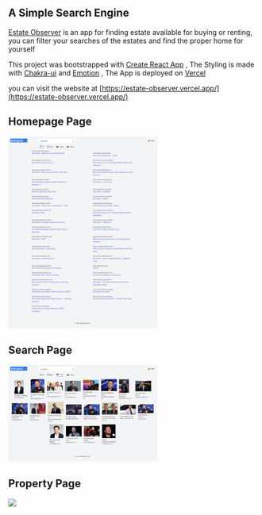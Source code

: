 ## A Simple Search Engine

[Estate Observer](https://estate-observer.vercel.app/) is an app for finding estate available for buying or renting, you can filter your searches of the estates and find the proper home for yourself

This project was bootstrapped with [Create React App](https://github.com/facebook/create-react-app)
, The Styling is made with [Chakra-ui](https://chakra-ui.com/) and [Emotion](https://emotion.sh/docs/introduction)
, The App is deployed on [Vercel](https://vercel.com/)

you can visit the website at [https://estate-observer.vercel.app/](https://estate-observer.vercel.app/)

## Homepage Page

<img src='./pic1.png' width='300px'/>

## Search Page

<img src='./pic2.png' width='300px'/>

## Property Page

<img src='./pic3.png' width='300px'/>
